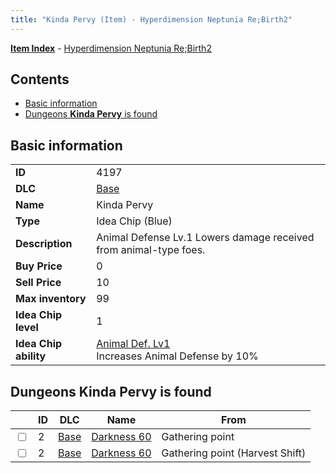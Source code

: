 ```yaml
---
title: "Kinda Pervy (Item) - Hyperdimension Neptunia Re;Birth2"
---
```


[**Item Index**](/neptunia/rb2/item/index.html) - [Hyperdimension Neptunia Re;Birth2](/neptunia/rb2)

## Contents

- [Basic information](#basic-information)
- [Dungeons **Kinda Pervy** is found](#dungeons-kinda-pervy-is-found)

## Basic information

|   |   |
| -- | -- |
| **ID** | 4197 |
| **DLC** | [Base](/neptunia/rb2/dlc/0-base.html) |
| **Name** | Kinda Pervy |
| **Type** | Idea Chip (Blue) |
| **Description** | Animal Defense Lv.1 Lowers damage received from animal-type foes. |
| **Buy Price** | 0 |
| **Sell Price** | 10 |
| **Max inventory** | 99 |
| **Idea Chip level** | 1 |
| **Idea Chip ability** | [Animal Def. Lv1](/neptunia/rb2/ability/0-9596-animal-def-lv1.html)<br />Increases Animal Defense by 10% |

## Dungeons **Kinda Pervy** is found

|    | ID | DLC | Name | From |
| -- | -- | --- | ---- | ---- |
| <input type="checkbox" id="rb2-dungeon-0-2" class="trackbox" /> | 2 | [Base](/neptunia/rb2/dlc/0-base.html) | [Darkness 60](/neptunia/rb2/dungeon/0-2-darkness-60.html) | Gathering point |
| <input type="checkbox" id="rb2-dungeon-0-2" class="trackbox" /> | 2 | [Base](/neptunia/rb2/dlc/0-base.html) | [Darkness 60](/neptunia/rb2/dungeon/0-2-darkness-60.html) | Gathering point (Harvest Shift) |